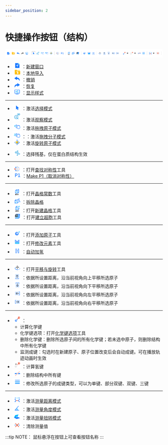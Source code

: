 ```yaml
---
sidebar_position: 2
---
```


# 快捷操作按钮（结构）

![structtools](./nested/qstudio_structtools.png)

- ![addwindow](./nested/qstudio_structtools_addwindow.png)：[新建窗口](./%E8%8F%9C%E5%8D%95/qstudio_manual_file.md)
- ![import](./nested/qstudio_structtools_import.png)：[本地导入](./%E8%8F%9C%E5%8D%95/qstudio_manual_file.md)
- ![undo](./nested/qstudio_structtools_undo.png)：[撤销](./%E8%8F%9C%E5%8D%95/qstudio_manual_edit.md)
- ![redo](./nested/qstudio_structtools_redo.png)：[恢复](./%E8%8F%9C%E5%8D%95/qstudio_manual_edit.md)
- ![display](./nested/qstudio_structtools_display.png)：[显示样式](./%E5%B7%A5%E5%85%B7/qstudio_manual_view_display.md)

---

- ![selection_mode](./nested/qstudio_structtools_select.png)：激活[选择模式](./qstudio_visualization.md#选择模式)
- ![observation_mode](./nested/qstudio_observation_mode.png)：激活[观察模式](./qstudio_visualization.md#观察模式)
- ![dragatom_mode](./nested/qstudio_structtools_dragatom.png)：激活[拖拽原子模式](./qstudio_visualization.md#拖拽原子模式)
- ![dragmolecule_mode](./nested/qstudio_structtools_dragmol.png)：：激活[拖拽分子模式](./qstudio_visualization.md#拖拽分子模式)
- ![rotateatom_mode](./nested/qstudio_structtools_rotate.png)：激活[旋转原子模式](./qstudio_visualization.md#旋转原子摸式)
<!-- - ![drawatom_mode](../nested/.png)：激活[绘制原子模式](./qstudio_visualization.md#绘制原子模式) -->
- ![residue](./nested/qstudio_structtools_residue.png)：选择残基，仅在蛋白质结构生效

---

- ![findsymmetry](./nested/qstudio_structtools_symmetry.png)：打开[查找对称性](./%E5%B7%A5%E5%85%B7/qstudio_manual_settings_symmtry_findsymmetry.md)工具
- ![makep1](./nested/qstudio_makep1.png)：[Make P1（取消对称性）](./%E8%8F%9C%E5%8D%95/qstudio_manual_setting.md#makep1)
---

- ![lattice](./nested/qstudio_structtools_lattice.png)：打开[晶格常数](./%E5%B7%A5%E5%85%B7/qstudio_manual_settings_latticeconstant.md)工具
- ![unbuild](./nested/qstudio_structtools_unbuild.png)：[拆除晶格](./%E8%8F%9C%E5%8D%95/qstudio_manual_setting.md#breaklattice)
- ![rebuild](./nested/qstudio_structtools_rebuild.png)：打开[新建晶格](./%E5%B7%A5%E5%85%B7/qstudio_manual_settings_newlattice.md)工具
- ![makesuper](./nested/qstudio_makesupercell_icon.png)：打开[建立超胞](./%E5%B7%A5%E5%85%B7/qstudio_build_supercell.md)工具

---

- ![addatom](./nested/qstudio_structtools_addatom.png)：打开[添加原子](./%E5%B7%A5%E5%85%B7/qstudio_manual_build_addatom.md)工具
- ![element](./nested/qstudio_structtools_element.png)：打开[修改元素](./%E5%B7%A5%E5%85%B7/qstudio_manual_build.md)工具
- ![hydrogen](./nested/qstudio_structtools_hydrogen.png)：[自动加氢](./%E8%8F%9C%E5%8D%95/qstudio_manual_build.md#addhydrogen)

---

- ![快捷菜单](./nested/qstudio_structtools_trans&rot.png)：打开[平移与旋转](./%E5%B7%A5%E5%85%B7/qstudio_manual_translate_and_rotate.md)工具
- ![快捷菜单](./nested/qstudio_structtools_moveup.png)：依据所设置距离，沿当前视角向上平移所选原子
- ![快捷菜单](./nested/qstudio_structtools_movedn.png)：依据所设置距离，沿当前视角向下平移所选原子
- ![快捷菜单](./nested/qstudio_structtools_moveleft.png)：依据所设置距离，沿当前视角向左平移所选原子
- ![快捷菜单](./nested/qstudio_structtools_moveright.png)：依据所设置距离，沿当前视角向右平移所选原子

---

- ![快捷菜单](./nested/qstudio_structtools_calcbond.png)：
  - 计算化学键
  - 化学键选项：打开[化学键选项](./%E5%B7%A5%E5%85%B7/qsutdio_bond_connect.md)工具
  - 删除化学键：删除所选原子间的所有化学键；若未选中原子，则删除结构中所有化学键
  - 监测成键：勾选时在新建原子、原子位置改变后会自动成键。可在播放轨迹动画时生效
- ![快捷菜单](./nested/qstudio_structtools_calchbond.png)：计算氢键
- ![快捷菜单](./nested/qstudio_structtools_breakbond.png)：删除结构中所有键
- ![快捷菜单](./nested/qstudio_structtools_bondorder.png)：修改所选原子的成键类型，可以为单键、部分双键、双键、三键

---

- ![快捷菜单](./nested/qstudio_structtools_measuredistance.png)：激活[测量距离模式](./qstudio_visualization.md#测量【距离/角度/扭转】模式)
- ![快捷菜单](./nested/qstudio_structtools_measureangle.png)：激活[测量角度模式](./qstudio_visualization.md#测量【距离/角度/扭转】模式)
- ![快捷菜单](./nested/qstudio_structtools_measuretorsion.png)：激活[测量扭转模式](./qstudio_visualization.md#测量【距离/角度/扭转】模式)
- ![快捷菜单](./nested/qstudio_structtools_clearmeasure.png)：清除测量值

:::tip NOTE：
鼠标悬浮在按钮上可查看按钮名称
:::
